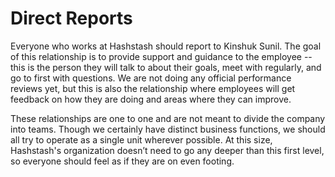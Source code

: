 # Direct Reports

Everyone who works at Hashstash should report to Kinshuk Sunil. The goal of this relationship is to provide support and guidance to the employee -- this is the person they will talk to about their goals, meet with regularly, and go to first with questions. We are not doing any official performance reviews yet, but this is also the relationship where employees will get feedback on how they are doing and areas where they can improve.

These relationships are one to one and are not meant to divide the company into teams. Though we certainly have distinct business functions, we should all try to operate as a single unit wherever possible. At this size, Hashstash's organization doesn’t need to go any deeper than this first level, so everyone should feel as if they are on even footing.

